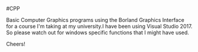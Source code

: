 #CPP

Basic Computer Graphics programs using the Borland Graphics Interface for a course 
I'm taking at my university.I have been using Visual Studio 2017.
So please watch out for windows specific functions that I might have used.

Cheers!
